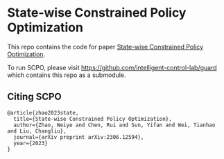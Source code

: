 # State-wise Constrained Policy Optimization 

This repo contains the code for paper [State-wise Constrained Policy Optimization](https://arxiv.org/abs/2306.12594).

To run SCPO, please visit https://github.com/intelligent-control-lab/guard which contains this repo as a submodule.

## Citing SCPO
```
@article{zhao2023state,
  title={State-wise Constrained Policy Optimization},
  author={Zhao, Weiye and Chen, Rui and Sun, Yifan and Wei, Tianhao and Liu, Changliu},
  journal={arXiv preprint arXiv:2306.12594},
  year={2023}
}
```
